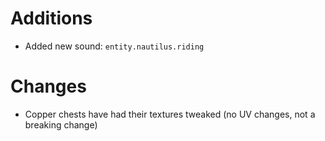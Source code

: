 # Additions
- Added new sound: `entity.nautilus.riding`

# Changes
- Copper chests have had their textures tweaked (no UV changes, not a breaking change)